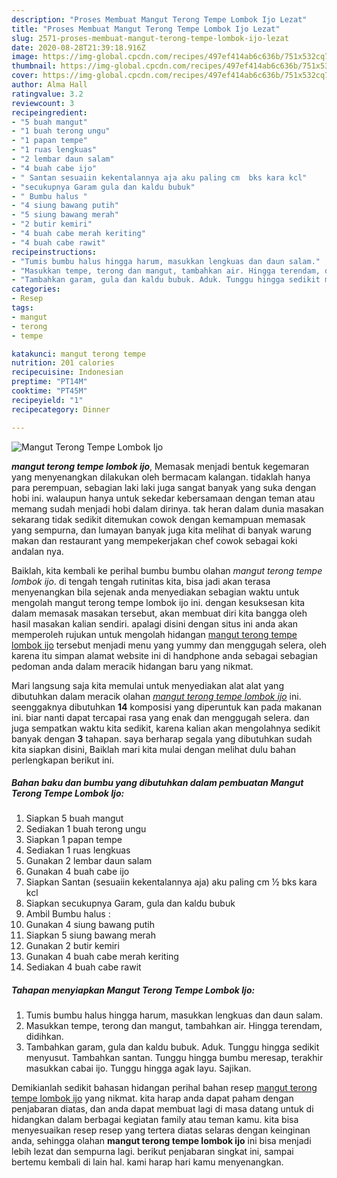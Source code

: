 ```yaml
---
description: "Proses Membuat Mangut Terong Tempe Lombok Ijo Lezat"
title: "Proses Membuat Mangut Terong Tempe Lombok Ijo Lezat"
slug: 2571-proses-membuat-mangut-terong-tempe-lombok-ijo-lezat
date: 2020-08-28T21:39:18.916Z
image: https://img-global.cpcdn.com/recipes/497ef414ab6c636b/751x532cq70/mangut-terong-tempe-lombok-ijo-foto-resep-utama.jpg
thumbnail: https://img-global.cpcdn.com/recipes/497ef414ab6c636b/751x532cq70/mangut-terong-tempe-lombok-ijo-foto-resep-utama.jpg
cover: https://img-global.cpcdn.com/recipes/497ef414ab6c636b/751x532cq70/mangut-terong-tempe-lombok-ijo-foto-resep-utama.jpg
author: Alma Hall
ratingvalue: 3.2
reviewcount: 3
recipeingredient:
- "5 buah mangut"
- "1 buah terong ungu"
- "1 papan tempe"
- "1 ruas lengkuas"
- "2 lembar daun salam"
- "4 buah cabe ijo"
- " Santan sesuaiin kekentalannya aja aku paling cm  bks kara kcl"
- "secukupnya Garam gula dan kaldu bubuk"
- " Bumbu halus "
- "4 siung bawang putih"
- "5 siung bawang merah"
- "2 butir kemiri"
- "4 buah cabe merah keriting"
- "4 buah cabe rawit"
recipeinstructions:
- "Tumis bumbu halus hingga harum, masukkan lengkuas dan daun salam."
- "Masukkan tempe, terong dan mangut, tambahkan air. Hingga terendam, didihkan."
- "Tambahkan garam, gula dan kaldu bubuk. Aduk. Tunggu hingga sedikit menyusut. Tambahkan santan. Tunggu hingga bumbu meresap, terakhir masukkan cabai ijo. Tunggu hingga agak layu. Sajikan."
categories:
- Resep
tags:
- mangut
- terong
- tempe

katakunci: mangut terong tempe 
nutrition: 201 calories
recipecuisine: Indonesian
preptime: "PT14M"
cooktime: "PT45M"
recipeyield: "1"
recipecategory: Dinner

---
```



![Mangut Terong Tempe Lombok Ijo](https://img-global.cpcdn.com/recipes/497ef414ab6c636b/751x532cq70/mangut-terong-tempe-lombok-ijo-foto-resep-utama.jpg)

<b><i>mangut terong tempe lombok ijo</i></b>, Memasak menjadi bentuk kegemaran yang menyenangkan dilakukan oleh bermacam kalangan. tidaklah hanya para perempuan, sebagian laki laki juga sangat banyak yang suka dengan hobi ini. walaupun hanya untuk sekedar kebersamaan dengan teman atau memang sudah menjadi hobi dalam dirinya. tak heran dalam dunia masakan sekarang tidak sedikit ditemukan cowok dengan kemampuan memasak yang sempurna, dan lumayan banyak juga kita melihat di banyak warung makan dan restaurant yang mempekerjakan chef cowok sebagai koki andalan nya.



Baiklah, kita kembali ke perihal bumbu bumbu olahan <i>mangut terong tempe lombok ijo</i>. di tengah tengah rutinitas kita, bisa jadi akan terasa menyenangkan bila sejenak anda menyediakan sebagian waktu untuk mengolah mangut terong tempe lombok ijo ini. dengan kesuksesan kita dalam memasak masakan tersebut, akan membuat diri kita bangga oleh hasil masakan kalian sendiri. apalagi disini dengan situs ini anda akan memperoleh rujukan untuk mengolah hidangan <u>mangut terong tempe lombok ijo</u> tersebut menjadi menu yang yummy dan menggugah selera, oleh karena itu simpan alamat website ini di handphone anda sebagai sebagian pedoman anda dalam meracik hidangan baru yang nikmat.


Mari langsung saja kita memulai untuk menyediakan alat alat yang dibutuhkan dalam meracik olahan <u><i>mangut terong tempe lombok ijo</i></u> ini. seenggaknya dibutuhkan <b>14</b> komposisi yang diperuntuk kan pada makanan ini. biar nanti dapat tercapai rasa yang enak dan menggugah selera. dan juga sempatkan waktu kita sedikit, karena kalian akan mengolahnya sedikit banyak dengan <b>3</b> tahapan. saya berharap segala yang dibutuhkan sudah kita siapkan disini, Baiklah mari kita mulai dengan melihat dulu bahan perlengkapan berikut ini.

<!--inarticleads1-->

##### Bahan baku dan bumbu yang dibutuhkan dalam pembuatan Mangut Terong Tempe Lombok Ijo:

1. Siapkan 5 buah mangut
1. Sediakan 1 buah terong ungu
1. Siapkan 1 papan tempe
1. Sediakan 1 ruas lengkuas
1. Gunakan 2 lembar daun salam
1. Gunakan 4 buah cabe ijo
1. Siapkan  Santan (sesuaiin kekentalannya aja) aku paling cm ½ bks kara kcl
1. Siapkan secukupnya Garam, gula dan kaldu bubuk
1. Ambil  Bumbu halus :
1. Gunakan 4 siung bawang putih
1. Siapkan 5 siung bawang merah
1. Gunakan 2 butir kemiri
1. Gunakan 4 buah cabe merah keriting
1. Sediakan 4 buah cabe rawit




<!--inarticleads2-->

##### Tahapan menyiapkan Mangut Terong Tempe Lombok Ijo:

1. Tumis bumbu halus hingga harum, masukkan lengkuas dan daun salam.
1. Masukkan tempe, terong dan mangut, tambahkan air. Hingga terendam, didihkan.
1. Tambahkan garam, gula dan kaldu bubuk. Aduk. Tunggu hingga sedikit menyusut. Tambahkan santan. Tunggu hingga bumbu meresap, terakhir masukkan cabai ijo. Tunggu hingga agak layu. Sajikan.




Demikianlah sedikit bahasan hidangan perihal bahan resep <u>mangut terong tempe lombok ijo</u> yang nikmat. kita harap anda dapat paham dengan penjabaran diatas, dan anda dapat membuat lagi di masa datang untuk di hidangkan dalam berbagai kegiatan family atau teman kamu. kita bisa menyesuaikan resep resep yang tertera diatas selaras dengan keinginan anda, sehingga olahan <b>mangut terong tempe lombok ijo</b> ini bisa menjadi lebih lezat dan sempurna lagi. berikut penjabaran singkat ini, sampai bertemu kembali di lain hal. kami harap hari kamu menyenangkan.
